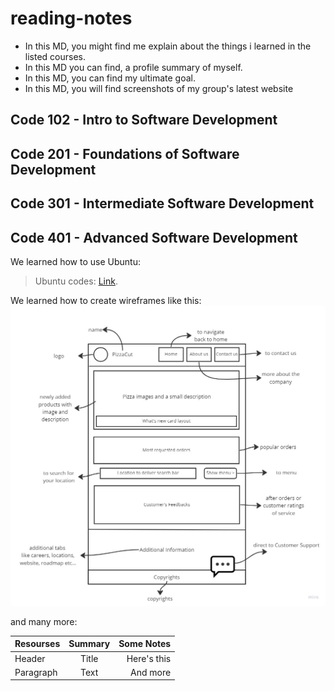 # reading-notes

- In this MD, you might find me explain about the things i learned in the listed courses.
- In this MD you can find, a profile summary of myself.
- In this MD, you can find my ultimate goal.
- In this MD, you will find screenshots of my group's latest website

## Code 102 - Intro to Software Development
## Code 201 - Foundations of Software Development
## Code 301 - Intermediate Software Development
## Code 401 - Advanced Software Development

We learned how to use Ubuntu:
> Ubuntu codes: [Link](https://www.codecademy.com/learn/learn-the-command-line/modules/learn-the-command-line-navigation/cheatsheet).

We learned how to create wireframes like this:
![alt text](./wireframe.jpg)

and many more:

|Resourses    | Summary     | Some Notes     |
| :---        |    :----:   |          ---: |
| Header      | Title       | Here's this   |
| Paragraph   | Text        | And more      |

